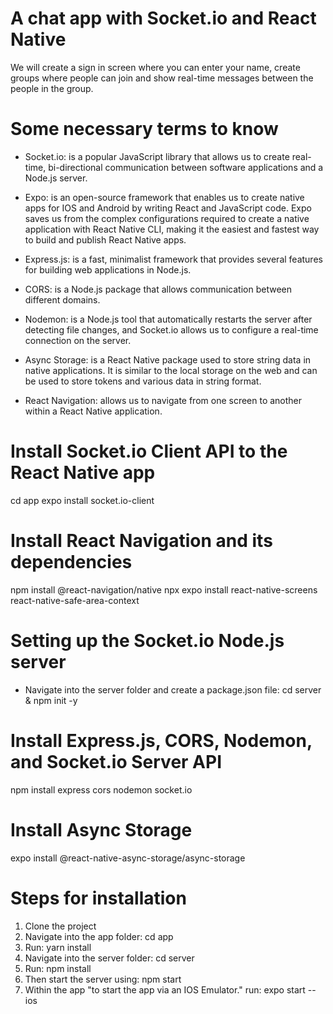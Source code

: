 # A chat app with Socket.io and React Native

We will create a sign in screen where you can enter your name, create groups where people can join and show real-time messages between the people in the group.

# Some necessary terms to know

* Socket.io: is a popular JavaScript library that allows us to create real-time, bi-directional communication between software applications and a Node.js server.

* Expo: is an open-source framework that enables us to create native apps for IOS and Android by writing React and JavaScript code. Expo saves us from the complex 
  configurations required to create a native application with React Native CLI, making it the easiest and fastest way to build and publish React Native apps.

* Express.js: is a fast, minimalist framework that provides several features for building web applications in Node.js.

* CORS: is a Node.js package that allows communication between different domains.

* Nodemon: is a Node.js tool that automatically restarts the server after detecting file changes, and Socket.io allows us to configure a real-time connection on the server.

* Async Storage: is a React Native package used to store string data in native applications. It is similar to the local storage on the web and can be used to store tokens and 
  various data in string format.

* React Navigation: allows us to navigate from one screen to another within a React Native application.
  
# Install Socket.io Client API to the React Native app

   cd app
   expo install socket.io-client

# Install React Navigation and its dependencies

   npm install @react-navigation/native
   npx expo install react-native-screens react-native-safe-area-context
   
# Setting up the Socket.io Node.js server

* Navigate into the server folder and create a package.json file: 
  cd server & npm init -y

# Install Express.js, CORS, Nodemon, and Socket.io Server API

  npm install express cors nodemon socket.io

#  Install Async Storage

  expo install @react-native-async-storage/async-storage
  
  
  
# Steps for installation

1. Clone the project
2. Navigate into the app folder: cd app
3. Run: yarn install
4. Navigate into the server folder: cd server
5. Run: npm install
6. Then start the server using: npm start
6. Within the app "to start the app via an IOS Emulator." run: expo start --ios 










